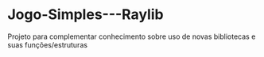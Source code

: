 # Jogo-Simples---Raylib
Projeto para complementar conhecimento sobre uso de novas bibliotecas e suas funções/estruturas
